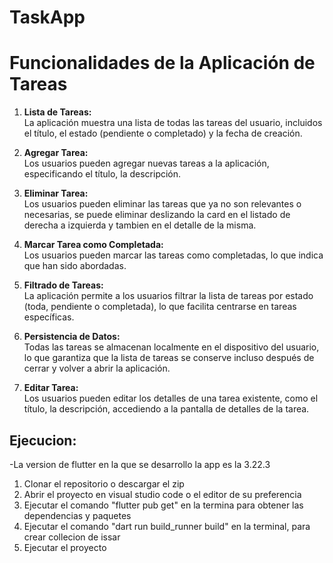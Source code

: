 # TaskApp

# Funcionalidades de la Aplicación de Tareas

1. **Lista de Tareas:**  
   La aplicación muestra una lista de todas las tareas del usuario, incluidos el título, el estado (pendiente o completado) y la fecha de creación.

2. **Agregar Tarea:**  
   Los usuarios pueden agregar nuevas tareas a la aplicación, especificando el título, la descripción.

3. **Eliminar Tarea:**  
   Los usuarios pueden eliminar las tareas que ya no son relevantes o necesarias, se puede eliminar deslizando la card en el listado de derecha a izquierda y tambien en el detalle de la misma.

4. **Marcar Tarea como Completada:**  
   Los usuarios pueden marcar las tareas como completadas, lo que indica que han sido abordadas.

5. **Filtrado de Tareas:**  
   La aplicación permite a los usuarios filtrar la lista de tareas por estado (toda, pendiente o completada), lo que facilita centrarse en tareas específicas.

6. **Persistencia de Datos:**  
   Todas las tareas se almacenan localmente en el dispositivo del usuario, lo que garantiza que la lista de tareas se conserve incluso después de cerrar y volver a abrir la aplicación.

7. **Editar Tarea:**  
   Los usuarios pueden editar los detalles de una tarea existente, como el título, la descripción, accediendo a la pantalla de detalles de la tarea.

## Ejecucion:

-La version de flutter en la que se desarrollo la app es la 3.22.3

1. Clonar el repositorio o descargar el zip
2. Abrir el proyecto en visual studio code o el editor de su preferencia
3. Ejecutar el comando "flutter pub get" en la termina para obtener las dependencias y paquetes
4. Ejecutar el comando "dart run build_runner build" en la terminal, para crear collecion de issar
5. Ejecutar el proyecto



